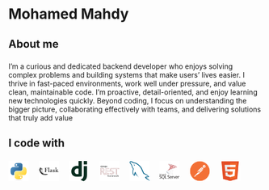 <h1 align="left">Mohamed Mahdy</h1>

###

<h2 align="left">About me</h2>

###

<p align="left">I’m a curious and dedicated backend developer who enjoys solving complex problems and building systems that make users’ lives easier. I thrive in fast-paced environments, work well under pressure, and value clean, maintainable code. I’m proactive, detail-oriented, and enjoy learning new technologies quickly. Beyond coding, I focus on understanding the bigger picture, collaborating effectively with teams, and delivering solutions that truly add value</p>

###

<h2 align="left">I code with</h2>

###

<div align="left">
  <img src="https://github.com/devicons/devicon/blob/v2.17.0/icons/python/python-original.svg" height="40" alt="Python logo"  />
  <img width="12" />
  <img src="https://github.com/devicons/devicon/blob/v2.17.0/icons/flask/flask-original-wordmark.svg" height="40" alt="Flask logo"  />
  <img width="12" />
  <img src="https://github.com/devicons/devicon/blob/v2.17.0/icons/django/django-plain.svg" height="40" alt="Django logo"  />
  <img width="12" />
  <img src="https://github.com/devicons/devicon/blob/v2.17.0/icons/djangorest/djangorest-original-wordmark.svg" height="40" alt="DRF logo"  />
  <img width="12" />
  <img src="https://github.com/devicons/devicon/blob/v2.17.0/icons/mysql/mysql-original.svg" height="40" alt="MySql logo"  />
  <img width="12" />
  <img src="https://github.com/devicons/devicon/blob/v2.17.0/icons/microsoftsqlserver/microsoftsqlserver-original-wordmark.svg" height="40" alt="SSMS logo"  />
  <img width="12" />
  <img src="https://github.com/devicons/devicon/blob/v2.17.0/icons/postman/postman-original.svg" height="40" alt="Postman logo"  />
  <img width="12" />
  <img src="https://github.com/devicons/devicon/blob/v2.17.0/icons/html5/html5-original.svg" height="40" alt="HTML logo"  />
</div>

###
